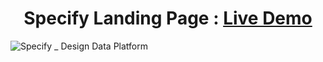 <h1 align="center">Specify Landing Page : <a href="https://specify.vercel.app/">Live Demo</a></h1> 

![Specify _ Design Data Platform](https://user-images.githubusercontent.com/89737291/215127105-ef31e47f-6a5a-400f-b4b3-b889a46f5111.png)

